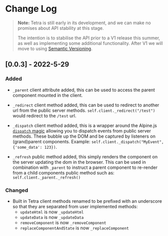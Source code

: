 # Change Log

> **Note:** Tetra is still early in its development, and we can make no promises about API stability at this stage.
>
> The intention is to stabilise the API prior to a V1 release this summer, as well as  implementing some additional functionality. After V1 we will move to using [Semantic Versioning](https://semver.org/spec/v2.0.0.html).

## [0.0.3] - 2022-5-29

### Added

- `_parent` client attribute added, this can be used to access the parent component mounted in the client.

- `_redirect` client method added, this can be used to redirect to another url from the public server methods. `self.client._redirect("/test")` would redirect to the `/test` url.

- `_dispatch` client method added, this is a wrapper around the Alpine.js [`dispatch` magic](https://alpinejs.dev/magics/dispatch) allowing you to dispatch events from public server methods. These bubble up the DOM and be captured by listeners on (grand)parent components. Example: `self.client._dispatch("MyEvent", {'some_data': 123})`.

- `_refresh` public method added, this simply renders the component on the server updating the dom in the browser. This can be used in combination with `_parent` to instruct a parent component to re-render from a child components public method such as: `self.client._parent._refresh()`

### Changed

- Built in Tetra client methods renamed to be prefixed with an underscore so that they are separated from user implemented methods:
    - `updateHtml` is now `_updateHtml`
    - `updateData` is now `_updateData`
    - `removeComponent` is now `_removeComponent`
    - `replaceComponentAndState` is now `_replaceComponent`